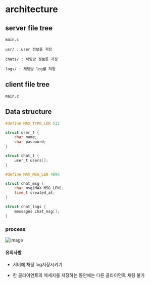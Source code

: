 
# architecture

## server file tree

    main.c

    usr/ : user 정보를 저장

    chats/ : 채팅방 정보를 저장

    logs/ : 채팅방 log를 저장

## client file tree

    main.c

## Data structure

```c
#define MAX_TYPE_LEN 512

struct user_t {
    char name;
    char password;
}

struct chat_t {
    user_t users[];
}

#define MAX_MSG_LEN 4096

struct chat_msg {
    char msg[MAX_MSG_LEN];
    time_t created_at;
}

struct chat_logs {
    messages chat_msg[];
}
```

### process

![image](https://user-images.githubusercontent.com/53176902/234831911-071c449d-1536-472c-af76-5bf4e1110274.png)



#### 유의사항

* 서버에 채팅 log저장시키기

* 한 클라이언트의 메세지를 저장하는 동안에는 다른 클라이언트 채팅 불가
